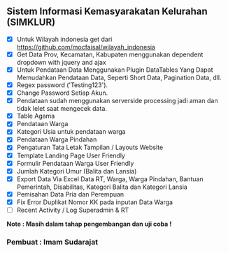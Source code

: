 ## Sistem Informasi Kemasyarakatan Kelurahan (SIMKLUR)

- [x] Untuk Wilayah indonesia get dari https://github.com/mocfaisal/wilayah_indonesia
- [x] Get Data Prov, Kecamatan, Kabupaten menggunakan dependent dropdown with jquery and ajax
- [x] Untuk Pendataan Data Menggunakan Plugin DataTables Yang Dapat Memudahkan Pendataan Data, Seperti Short Data, Pagination Data, dll.
- [x] Regex password ('Testing123').
- [x] Change Password Setiap Akun.
- [x] Pendataan sudah menggunakan serverside processing jadi aman dan tidak lelet saat mengecek data.
- [x] Table Agama
- [x] Pendataan Warga 
- [x] Kategori Usia untuk pendataan warga
- [x] Pendataan Warga Pindahan
- [x] Pengaturan Tata Letak Tampilan / Layouts Website
- [x] Template Landing Page User Friendly
- [x] Formulir Pendataan Warga User Friendly
- [x] Jumlah Kategori Umur (Balita dan Lansia)
- [x] Export Data Via Excel Data RT, Warga, Warga Pindahan, Bantuan Pemerintah, Disabilitas, Kategori Balita dan Kategori Lansia
- [x] Pemisahan Data Pria dan Perempuan
- [x] Fix Error Duplikat Nomor KK pada inputan Data Warga
- [ ] Recent Activity / Log Superadmin & RT

<b>Note<b/> : Masih dalam tahap pengembangan dan uji coba !

### Pembuat : Imam Sudarajat
